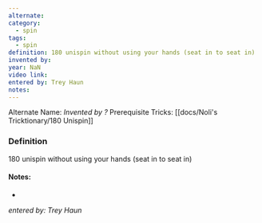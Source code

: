 ```yaml
---
alternate: 
category:
  - spin
tags:
  - spin
definition: 180 unispin without using your hands (seat in to seat in)
invented by: 
year: NaN
video link: 
entered by: Trey Haun
notes: 
---
```

Alternate Name: 
*Invented by ?*
Prerequisite Tricks: [[docs/Noli's Tricktionary/180 Unispin]]

### Definition
180 unispin without using your hands (seat in to seat in)


#### Notes:
- 
*entered by: Trey Haun*
